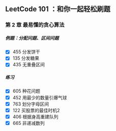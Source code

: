 ## LeetCode 101 ：和你一起轻松刷题



### 第 2 章   最易懂的贪心算法

##### 例题：分配问题、区间问题

- [x] 455  分发饼干
- [x] 135  分发糖果
- [x] 435  无重叠区间

##### 练习

- [x] 605  种花问题
- [x] 452  用最少的数量引爆气球
- [x] 763  划分字母区间
- [x] 122  买股票的最佳时机2
- [x] 406  根据身高重建队列
- [x] 665  非递减数列